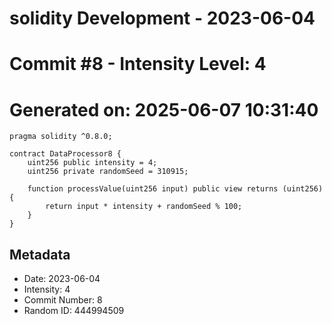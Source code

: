 ﻿# solidity Development - 2023-06-04
# Commit #8 - Intensity Level: 4
# Generated on: 2025-06-07 10:31:40
```solidity
pragma solidity ^0.8.0;

contract DataProcessor8 {
    uint256 public intensity = 4;
    uint256 private randomSeed = 310915;

    function processValue(uint256 input) public view returns (uint256) {
        return input * intensity + randomSeed % 100;
    }
}
```
## Metadata
- Date: 2023-06-04
- Intensity: 4
- Commit Number: 8
- Random ID: 444994509
